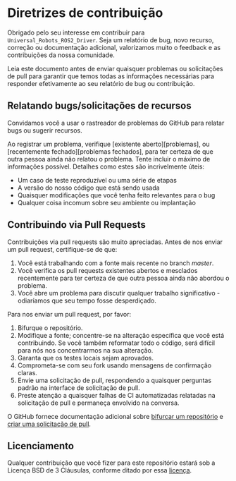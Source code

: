 # Diretrizes de contribuição
Obrigado pelo seu interesse em contribuir para `Universal_Robots_ROS2_Driver`.
Seja um relatório de bug, novo recurso, correção ou documentação
adicional, valorizamos muito o feedback e as contribuições da nossa comunidade.

Leia este documento antes de enviar quaisquer problemas ou solicitações de pull para garantir que temos todas as informações
necessárias para responder efetivamente ao seu relatório de bug ou contribuição.

## Relatando bugs/solicitações de recursos
Convidamos você a usar o rastreador de problemas do GitHub para relatar bugs ou sugerir recursos.

Ao registrar um problema, verifique [existente aberto][problemas], ou [recentemente fechado][problemas fechados], para ter certeza
de que outra pessoa ainda não relatou o problema.
Tente incluir o máximo de informações possível. Detalhes como estes são incrivelmente úteis:

* Um caso de teste reproduzível ou uma série de etapas
* A versão do nosso código que está sendo usada
* Quaisquer modificações que você tenha feito relevantes para o bug
* Qualquer coisa incomum sobre seu ambiente ou implantação

## Contribuindo via Pull Requests
Contribuições via pull requests são muito apreciadas.
Antes de nos enviar um pull request, certifique-se de que:

1. Você está trabalhando com a fonte mais recente no branch *master*.
2. Você verifica os pull requests existentes abertos e mesclados recentemente para ter certeza de que outra pessoa ainda não abordou o problema.
3. Você abre um problema para discutir qualquer trabalho significativo - odiaríamos que seu tempo fosse desperdiçado.

Para nos enviar um pull request, por favor:

1. Bifurque o repositório.
2. Modifique a fonte; concentre-se na alteração específica que você está contribuindo.
Se você também reformatar todo o código, será difícil para nós nos concentrarmos na sua alteração.
3. Garanta que os testes locais sejam aprovados.
4. Comprometa-se com seu fork usando mensagens de confirmação claras.
5. Envie uma solicitação de pull, respondendo a quaisquer perguntas padrão na interface de solicitação de pull.
6. Preste atenção a quaisquer falhas de CI automatizadas relatadas na solicitação de pull e permaneça envolvido na conversa.

O GitHub fornece documentação adicional sobre [bifurcar um repositório](https://help.github.com/articles/fork-a-repo/) e
[criar uma solicitação de pull](https://help.github.com/articles/creating-a-pull-request/).

## Licenciamento
Qualquer contribuição que você fizer para este repositório estará
sob a Licença BSD de 3 Cláusulas, conforme ditado por essa
[licença](https://opensource.org/licenses/BSD-3-Clause).
